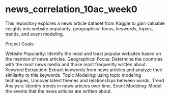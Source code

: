 ﻿# news_correlation_10ac_week0
This repository explores a news article dataset from Kaggle to gain valuable insights into website popularity, geographical focus, keywords, topics, trends, and event modeling.

Project Goals:

Website Popularity: Identify the most and least popular websites based on the mention of news articles.
Geographical Focus: Determine the countries with the most news media and those most frequently written about.
Keyword Extraction: Extract keywords from news articles and analyze their similarity to title keywords.
Topic Modeling: using topic modeling techniques, Uncover latent themes and relationships between words.
Trend Analysis: Identify trends in news articles over time.
Event Modeling: Model the events that the news articles are written about.
